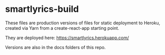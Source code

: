 # smartlyrics-build

These files are production versions of files for static deployment to Heroku, created via Yarn from a create-react-app starting point. 

They are deployed here: https://smartlyrics.herokuapp.com/

Versions are also in the docs folders of this repo.
